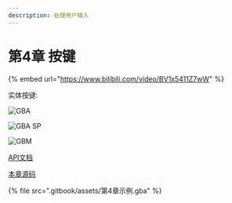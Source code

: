 ```yaml
---
description: 处理用户输入
---
```


# 第4章 按键

{% embed url="https://www.bilibili.com/video/BV1x5411Z7wW" %}

实体按键:

![GBA](https://upload.wikimedia.org/wikipedia/commons/thumb/6/68/Nintendo-Game-Boy-Advance-Milky-Blue-FL.png/500px-Nintendo-Game-Boy-Advance-Milky-Blue-FL.png)

![GBA SP](https://upload.wikimedia.org/wikipedia/commons/thumb/2/27/Game-Boy-Advance-SP-Mk1-Blue.png/500px-Game-Boy-Advance-SP-Mk1-Blue.png)

![GBM](https://upload.wikimedia.org/wikipedia/commons/thumb/2/27/Game-Boy-Micro.png/500px-Game-Boy-Micro.png)

[API文档](https://gvaliente.github.io/butano/namespacebn\_1\_1keypad.html)

[本章源码](https://github.com/laqieer/gba-dev-best-practice/blob/e619531c7302e333a47ed08f989dd57c95e118ce/source/fantasy-knight/src/main.cpp)

{% file src=".gitbook/assets/第4章示例.gba" %}
